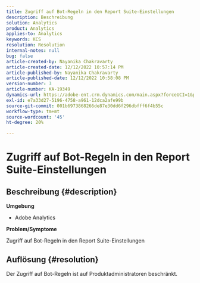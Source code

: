 ```yaml
---
title: Zugriff auf Bot-Regeln in den Report Suite-Einstellungen
description: Beschreibung
solution: Analytics
product: Analytics
applies-to: Analytics
keywords: KCS
resolution: Resolution
internal-notes: null
bug: false
article-created-by: Nayanika Chakravarty
article-created-date: 12/12/2022 10:57:14 PM
article-published-by: Nayanika Chakravarty
article-published-date: 12/12/2022 10:58:08 PM
version-number: 3
article-number: KA-19349
dynamics-url: https://adobe-ent.crm.dynamics.com/main.aspx?forceUCI=1&pagetype=entityrecord&etn=knowledgearticle&id=97b4f74e-707a-ed11-81ac-6045bd006b25
exl-id: e7a33d27-5196-4758-a961-12dca2afe99b
source-git-commit: 001b6973868266de87e30dd6f296dbfff6f4b55c
workflow-type: tm+mt
source-wordcount: '45'
ht-degree: 20%

---
```


# Zugriff auf Bot-Regeln in den Report Suite-Einstellungen

## Beschreibung {#description}


<b>Umgebung</b>

- Adobe Analytics

<b>Problem/Symptome</b>

Zugriff auf Bot-Regeln in den Report Suite-Einstellungen


## Auflösung {#resolution}


Der Zugriff auf Bot-Regeln ist auf Produktadministratoren beschränkt.
